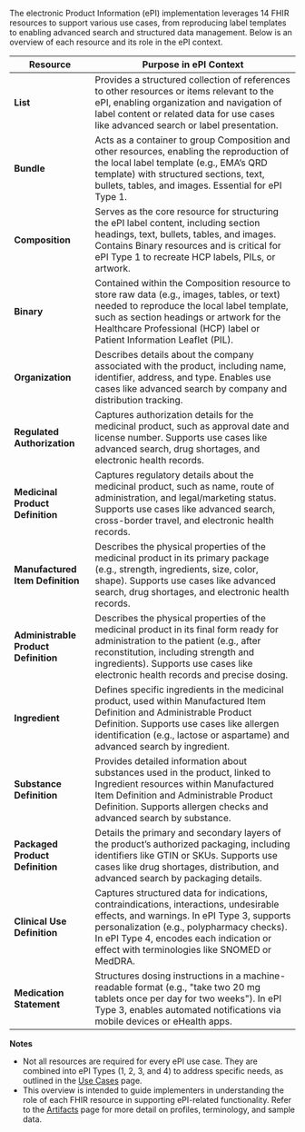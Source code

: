 The electronic Product Information (ePI) implementation leverages 14 FHIR resources to support various use cases, from reproducing label templates to enabling advanced search and structured data management. Below is an overview of each resource and its role in the ePI context.

| Resource | Purpose in ePI Context |
|----------|-----------------------|
| **List** | Provides a structured collection of references to other resources or items relevant to the ePI, enabling organization and navigation of label content or related data for use cases like advanced search or label presentation. |
| **Bundle** | Acts as a container to group Composition and other resources, enabling the reproduction of the local label template (e.g., EMA’s QRD template) with structured sections, text, bullets, tables, and images. Essential for ePI Type 1. |
| **Composition** | Serves as the core resource for structuring the ePI label content, including section headings, text, bullets, tables, and images. Contains Binary resources and is critical for ePI Type 1 to recreate HCP labels, PILs, or artwork. |
| **Binary** | Contained within the Composition resource to store raw data (e.g., images, tables, or text) needed to reproduce the local label template, such as section headings or artwork for the Healthcare Professional (HCP) label or Patient Information Leaflet (PIL). |
| **Organization** | Describes details about the company associated with the product, including name, identifier, address, and type. Enables use cases like advanced search by company and distribution tracking. |
| **Regulated Authorization** | Captures authorization details for the medicinal product, such as approval date and license number. Supports use cases like advanced search, drug shortages, and electronic health records. |
| **Medicinal Product Definition** | Captures regulatory details about the medicinal product, such as name, route of administration, and legal/marketing status. Supports use cases like advanced search, cross-border travel, and electronic health records. |
| **Manufactured Item Definition** | Describes the physical properties of the medicinal product in its primary package (e.g., strength, ingredients, size, color, shape). Supports use cases like advanced search, drug shortages, and electronic health records. |
| **Administrable Product Definition** | Describes the physical properties of the medicinal product in its final form ready for administration to the patient (e.g., after reconstitution, including strength and ingredients). Supports use cases like electronic health records and precise dosing. |
| **Ingredient** | Defines specific ingredients in the medicinal product, used within Manufactured Item Definition and Administrable Product Definition. Supports use cases like allergen identification (e.g., lactose or aspartame) and advanced search by ingredient. |
| **Substance Definition** | Provides detailed information about substances used in the product, linked to Ingredient resources within Manufactured Item Definition and Administrable Product Definition. Supports allergen checks and advanced search by substance. |
| **Packaged Product Definition** | Details the primary and secondary layers of the product’s authorized packaging, including identifiers like GTIN or SKUs. Supports use cases like drug shortages, distribution, and advanced search by packaging details. |
| **Clinical Use Definition** | Captures structured data for indications, contraindications, interactions, undesirable effects, and warnings. In ePI Type 3, supports personalization (e.g., polypharmacy checks). In ePI Type 4, encodes each indication or effect with terminologies like SNOMED or MedDRA. |
| **Medication Statement** | Structures dosing instructions in a machine-readable format (e.g., "take two 20 mg tablets once per day for two weeks"). In ePI Type 3, enables automated notifications via mobile devices or eHealth apps. |

**Notes**
- Not all resources are required for every ePI use case. They are combined into ePI Types (1, 2, 3, and 4) to address specific needs, as outlined in the [Use Cases](https://build.fhir.org/ig/HL7/emedicinal-product-info/usecases.html) page.
- This overview is intended to guide implementers in understanding the role of each FHIR resource in supporting ePI-related functionality. Refer to the [Artifacts](https://build.fhir.org/ig/HL7/emedicinal-product-info/artifacts.html) page for more detail on profiles, terminology, and sample data.